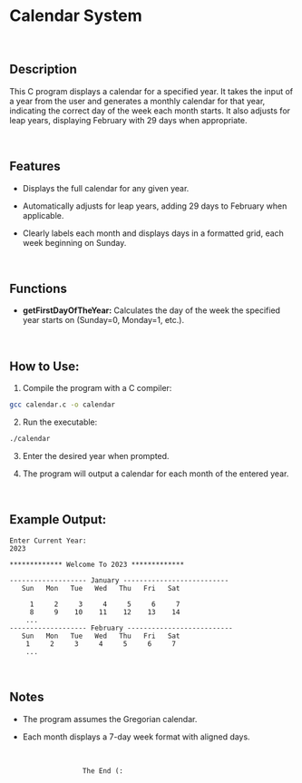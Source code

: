 # __Calendar System__

<br>

## __Description__

This C program displays a calendar for a specified year. It takes the input of a year from the user and generates a monthly calendar for that year, indicating the correct day of the week each month starts. It also adjusts for leap years, displaying February with 29 days when appropriate.

<br>

## __Features__

* Displays the full calendar for any given year.

* Automatically adjusts for leap years, adding 29 days to February when applicable.

* Clearly labels each month and displays days in a formatted grid, each week beginning on Sunday.

<br>

## __Functions__

* __getFirstDayOfTheYear:__ Calculates the day of the week the specified year starts on (Sunday=0, Monday=1, etc.).

<br>

## __How to Use:__

1. Compile the program with a C compiler:

``` bash
gcc calendar.c -o calendar
```
2. Run the executable:

``` bash
./calendar
```

3. Enter the desired year when prompted.

4. The program will output a calendar for each month of the entered year.


<br>


## __Example Output:__

```
Enter Current Year:
2023

************* Welcome To 2023 *************

------------------- January --------------------------
   Sun   Mon   Tue   Wed   Thu   Fri   Sat

     1     2     3     4     5     6     7
     8     9    10    11    12    13    14
    ...
------------------- February --------------------------
   Sun   Mon   Tue   Wed   Thu   Fri   Sat
    1     2     3     4     5     6     7
    ...
```

<br>


## __Notes__

* The program assumes the Gregorian calendar.

* Each month displays a 7-day week format with aligned days.


<br>


                      The End (:

